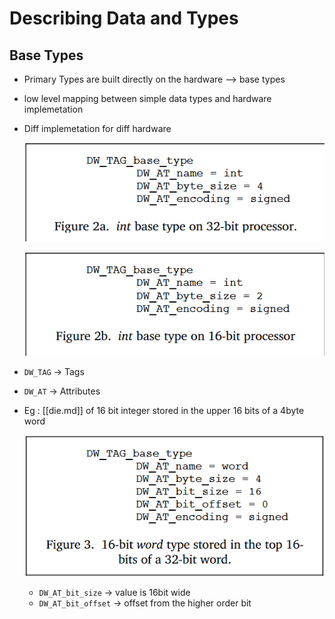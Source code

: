 # Describing Data and Types

## Base Types
- Primary Types are built directly on the hardware --> base types
- low level mapping between simple data types and hardware implemetation
- Diff implemetation for diff hardware 

  ![](assets/images/describing_data_types/describing_data_types_1.png)

  ![](assets/images/describing_data_types/describing_data_types_2.png)
- `DW_TAG` -> Tags
- `DW_AT` -> Attributes
- Eg : [[die.md]] of 16 bit integer stored in the upper 16 bits of a 4byte word

  ![](assets/images/describing_data_types/describing_data_types_3.png)

  - `DW_AT_bit_size` -> value is 16bit wide
  - `DW_AT_bit_offset` -> offset from the higher order bit

